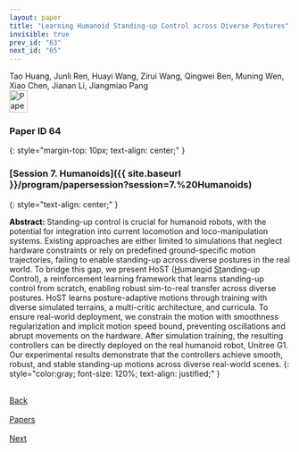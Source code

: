 ```yaml
---
layout: paper
title: "Learning Humanoid Standing-up Control across Diverse Postures"
invisible: true
prev_id: "63"
next_id: "65"
---
```

<div class="paper-authors">
  <div class="paper-author-box">
    <div class="paper-author-name">Tao Huang, Junli Ren, Huayi Wang, Zirui Wang, Qingwei Ben, Muning Wen, Xiao Chen, Jianan Li, Jiangmiao Pang</div>
    <div class="paper-author-uni"></div>
  </div>
</div>

<div class="paper-pdf">
  <div>
    <a href="https://www.roboticsproceedings.org/rss21/p064.pdf" title="Download PDF" target="_blank">
      <img src="{{ site.baseurl }}/images/paper_link_cardinal_red.png" alt="Paper PDF" width="33" height="40" />
    </a>
  </div>
</div>

### Paper ID 64
{: style="margin-top: 10px; text-align: center;" }

### [Session 7. Humanoids]({{ site.baseurl }}/program/papersession?session=7.%20Humanoids)
{: style="text-align: center;" }

<b style="color: black;">Abstract: </b>Standing-up control is crucial for humanoid robots, with the potential for integration into current locomotion and loco-manipulation systems. Existing approaches are either limited to simulations that neglect hardware constraints or rely on predefined ground-specific motion trajectories, failing to enable standing-up across diverse postures in the real world. To bridge this gap, we present HoST (<u>H</u>uman<u>o</u>id <u>St</u>anding-up Control), a reinforcement learning framework that learns standing-up control from scratch, enabling robust sim-to-real transfer across diverse postures. HoST learns posture-adaptive motions through training with diverse simulated terrains, a multi-critic architecture, and curricula. To ensure real-world deployment, we constrain the motion with smoothness regularization and implicit motion speed bound, preventing oscillations and abrupt movements on the hardware. After simulation training, the resulting controllers can be directly deployed on the real humanoid robot, Unitree G1. Our experimental results demonstrate that the controllers achieve smooth, robust, and stable standing-up motions across diverse real-world scenes.
{: style="color:gray; font-size: 120%; text-align: justified;" }

<div class="paper-menu">
  <div class="paper-menu-inner">
    <a href="{{ site.baseurl }}/program/papers/63/" title="Previous Paper">
            <div class="paper-menu-icon">
                <i class="fa fa-chevron-left"></i><br>
                <span class="paper-menu-label">Back</span>
            </div>
        </a>
    <a href="{{ site.baseurl }}/program/papers" title="All Papers">
      <div class="paper-menu-icon">
        <i class="fa fa-list"></i><br>
        <span class="paper-menu-label">Papers</span>
      </div>
    </a>
    <a href="{{ site.baseurl }}/program/papers/65/" title="Next Paper">
            <div class="paper-menu-icon">
                <i class="fa fa-chevron-right"></i><br>
                <span class="paper-menu-label">Next</span>
            </div>
        </a>
  </div>
</div>
